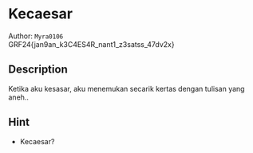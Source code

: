 # Kecaesar

Author: `Myra0106` 
<br>
GRF24{jan9an_k3C4ES4R_nant1_z3satss_47dv2x}

## Description

Ketika aku kesasar, aku menemukan secarik kertas dengan tulisan yang aneh..

## Hint

- Kecaesar?